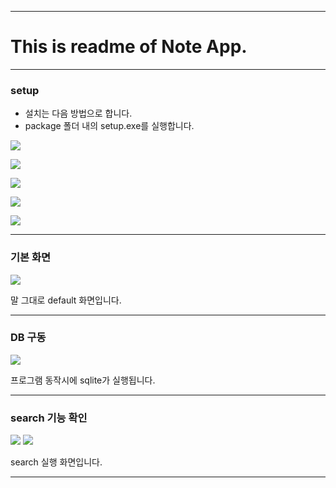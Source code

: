 ***

# This is readme of Note App.

***

### setup

* 설치는 다음 방법으로 합니다.
* package 폴더 내의 setup.exe를 실행합니다.

![](https://github.com/LYounD/University/blob/master/picture/setup1.JPG)

![](https://github.com/LYounD/University/blob/master/picture/setup2.JPG)

![](https://github.com/LYounD/University/blob/master/picture/setup3.JPG)

![](https://github.com/LYounD/University/blob/master/picture/setup4.JPG)

![](https://github.com/LYounD/University/blob/master/picture/setup5.JPG)


***

### 기본 화면

![](https://github.com/LYounD/University/blob/master/picture/default.JPG)

말 그대로 default 화면입니다.


***

### DB 구동

![](https://github.com/LYounD/University/blob/master/picture/DB%20execute.JPG)

프로그램 동작시에 sqlite가 실행됩니다.


***

### search 기능 확인

![](https://github.com/LYounD/University/blob/master/picture/before%20search.JPG)
![](https://github.com/LYounD/University/blob/master/picture/after%20search.JPG)

search 실행 화면입니다.


***